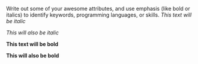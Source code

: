 Write out some of your awesome attributes, and use emphasis (like bold or italics) to identify keywords, programming languages, or skills. *This text will be italic*

_This will also be italic_

**This text will be bold**

__This will also be bold__

